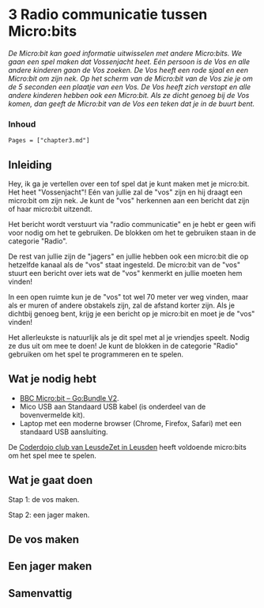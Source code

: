 # 3 Radio communicatie tussen Micro:bits

*De Micro:bit kan goed informatie uitwisselen met andere Micro:bits. We gaan een spel maken dat Vossenjacht heet. Eén persoon is de Vos en alle andere kinderen gaan de Vos zoeken. De Vos heeft een rode sjaal en een Micro:bit om zijn nek. Op het scherm van de Micro:bit van de Vos zie je om de 5 seconden een plaatje van een Vos. De Vos heeft zich verstopt en alle andere kinderen hebben ook een Micro:bit. Als ze dicht genoeg bij de Vos komen, dan geeft de Micro:bit van de Vos een teken dat je in de buurt bent.*

### Inhoud

```@contents
Pages = ["chapter3.md"]
```

## Inleiding

Hey, ik ga je vertellen over een tof spel dat je kunt maken met je micro:bit. Het heet "Vossenjacht"! Eén van jullie zal de "vos" zijn en hij draagt een micro:bit om zijn nek. Je kunt de "vos" herkennen aan een bericht dat zijn of haar micro:bit uitzendt. 

Het bericht wordt verstuurt via "radio communicatie" en je hebt er geen wifi voor nodig om het te gebruiken. De blokken om het te gebruiken staan in de categorie "Radio".

De rest van jullie zijn de "jagers" en jullie hebben ook een micro:bit die op hetzelfde kanaal als de "vos" staat ingesteld. De micro:bit van de "vos" stuurt een bericht over iets wat de "vos" kenmerkt en jullie moeten hem vinden!

In een open ruimte kun je de "vos" tot wel 70 meter ver weg vinden, maar als er muren of andere obstakels zijn, zal de afstand korter zijn. Als je dichtbij genoeg bent, krijg je een bericht op je micro:bit en moet je de "vos" vinden!

Het allerleukste is natuurlijk als je dit spel met al je vriendjes speelt. Nodig ze dus uit om mee te doen! Je kunt de blokken in de categorie "Radio" gebruiken om het spel te programmeren en te spelen.

## Wat je nodig hebt

- [BBC Micro:bit – Go:Bundle V2](https://elektronicavoorjou.nl/product/bbc-microbit-gobundle-v2/).
- Mico USB aan Standaard USB kabel (is onderdeel van de bovenvermelde kit).
- Laptop met een moderne browser (Chrome, Firefox, Safari) met een standaard USB aansluiting.

De [Coderdojo club van LeusdeZet in Leusden](https://www.leusdenzet.nl/events-category/coderdojo/) heeft voldoende micro:bits om het spel mee te spelen.

## Wat je gaat doen

Stap 1: de vos maken.

Stap 2: een jager maken.

## De vos maken


## Een jager maken


## Samenvattig
